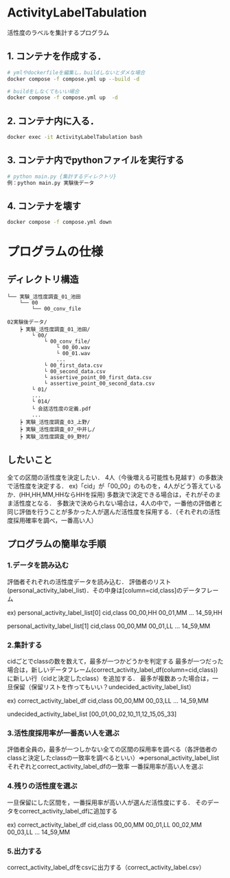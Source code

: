 # ActivityLabelTabulation
活性度のラベルを集計するプログラム

## 1. コンテナを作成する．
``` bash
# ymlやdockerfileを編集し，buildしないとダメな場合
docker compose -f compose.yml up --build -d

# buildをしなくてもいい場合
docker compose -f compose.yml up  -d
```

## 2. コンテナ内に入る．
``` bash
docker exec -it ActivityLabelTabulation bash   
```

## 3. コンテナ内でpythonファイルを実行する
``` bash
# python main.py {集計するディレクトリ}
例：python main.py 実験後データ
```

## 4. コンテナを壊す
``` bash
docker compose -f compose.yml down  
```

# プログラムの仕様
## ディレクトリ構造
```
└── 実験_活性度調査_01_池田
    └── 00
        └── 00_conv_file
```

```
02実験後データ/
    ┝ 実験_活性度調査_01_池田/
        └ 00/
            └ 00_conv_file/
                └ 00_00.wav
                └ 00_01.wav
                ...
            └ 00_first_data.csv
            └ 00_second_data.csv
            └ assertive_point_00_first_data.csv
            └ assertive_point_00_second_data.csv
        └ 01/
        ...
        └ 014/
        └ 会話活性度の定義.pdf
        ...
    ┝ 実験_活性度調査_03_上野/
    ┝ 実験_活性度調査_07_中井し/
    ┝ 実験_活性度調査_09_野村/
```
## したいこと
全ての区間の活性度を決定したい．
4人（今後増える可能性も見越す）の多数決で活性度を決定する．
ex)「cid」が「00_00」のものを，4人がどう答えているか．(HH,HH,MM,HHならHHを採用)
多数決で決定できる場合は，それがそのまま活性度となる．
多数決で決められない場合は，4人の中で，一番他の評価者と同じ評価を行うことが多かった人が選んだ活性度を採用する．（それぞれの活性度採用確率を調べ，一番高い人）

## プログラムの簡単な手順
### 1.データを読み込む
評価者それぞれの活性度データを読み込む．
評価者のリスト(personal_activity_label_list)．その中身は[column=cid,class]のデータフレーム

ex)
personal_activity_label_list[0]
cid,class
00_00,HH
00_01,MM
...
14_59,HH

personal_activity_label_list[1]
cid,class
00_00,MM
00_01,LL
...
14_59,MM


### 2.集計する
cidごとでclassの数を数えて，最多が一つかどうかを判定する
最多が一つだった場合は，新しいデータフレーム(correct_activity_label_df(column=cid,class))に新しい行（cidと決定したclass）を追加する．
最多が複数あった場合は，一旦保留（保留リストを作ってもいい？undecided_activity_label_list）

ex)
correct_activity_label_df
cid,class
00_00,MM
00_03,LL
...
14_59,MM

undecided_activity_label_list
[00_01,00_02,10_11,12_15,05_33]

### 3.活性度採用率が一番高い人を選ぶ
評価者全員の，最多が一つしかない全ての区間の採用率を調べる（各評価者のclassと決定したclassの一致率を調べるといい）=>personal_activity_label_listそれぞれとcorrect_activity_label_dfの一致率
一番採用率が高い人を選ぶ

### 4.残りの活性度を選ぶ
一旦保留にした区間を，一番採用率が高い人が選んだ活性度にする．
そのデータをcorrect_activity_label_dfに追加する

ex)
correct_activity_label_df
cid,class
00_00,MM
00_01,LL
00_02,MM
00_03,LL
...
14_59,MM

### 5.出力する
correct_activity_label_dfをcsvに出力する（correct_activity_label.csv）